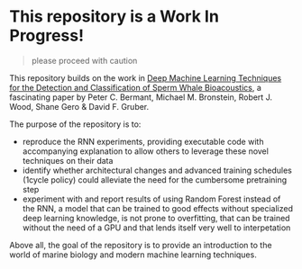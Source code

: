 # This repository is a Work In Progress!
> please proceed with caution


This repository builds on the work in [Deep Machine Learning Techniques for the Detection and Classification of Sperm Whale Bioacoustics](https://www.nature.com/articles/s41598-019-48909-4), a fascinating paper by Peter C. Bermant, Michael M. Bronstein, Robert J. Wood, Shane Gero & David F. Gruber.

The purpose of the repository is to:
* reproduce the RNN experiments, providing executable code with accompanying explanation to allow others to leverage these novel techniques on their data
* identify whether architectural changes and advanced training schedules (1cycle policy) could alleviate the need for the cumbersome pretraining step
* experiment with and report results of using Random Forest instead of the RNN, a model that can be trained to good effects without specialized deep learning knowledge, is not prone to overfitting, that can be trained without the need of a GPU and that lends itself very well to interpetation

Above all, the goal of the repository is to provide an introduction to the world of marine biology and modern machine learning techniques.
